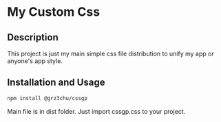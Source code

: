 # My Custom Css

## Description
This project is just my main simple css file distribution to unify my app or anyone's app style.

## Installation and Usage
```bash
npm install @grz3chu/cssgp
```
Main file is in dist folder. Just import cssgp.css to your project.

